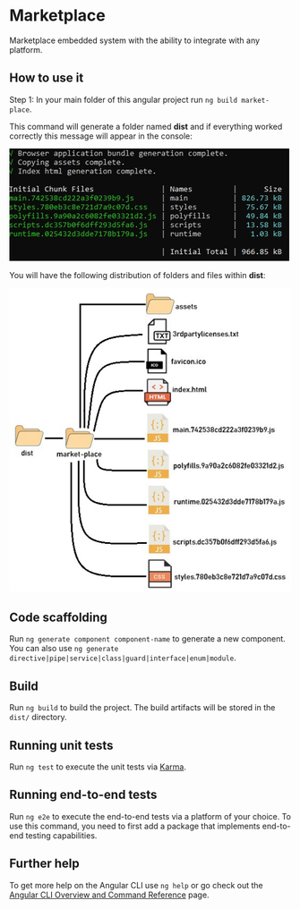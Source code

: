 # Marketplace

Marketplace embedded system with the ability to integrate with any platform.

## How to use it

Step 1:
In your main folder of this angular project run `ng build market-place`.

This command will generate a folder named **dist** and if everything worked correctly this message will appear in the console:

![Run Build Success](https://github.com/jantvb/json/blob/main/market-place/run-build-done.jpg)

You will have the following distribution of folders and files within **dist**:

![Run Build Success](https://github.com/jantvb/json/blob/main/market-place/dist-folder-tree.jpg)

## Code scaffolding

Run `ng generate component component-name` to generate a new component. You can also use `ng generate directive|pipe|service|class|guard|interface|enum|module`.

## Build

Run `ng build` to build the project. The build artifacts will be stored in the `dist/` directory.

## Running unit tests

Run `ng test` to execute the unit tests via [Karma](https://karma-runner.github.io).

## Running end-to-end tests

Run `ng e2e` to execute the end-to-end tests via a platform of your choice. To use this command, you need to first add a package that implements end-to-end testing capabilities.

## Further help

To get more help on the Angular CLI use `ng help` or go check out the [Angular CLI Overview and Command Reference](https://angular.io/cli) page.
